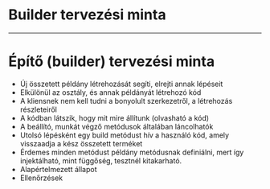 # Builder tervezési minta

---

# Építő (builder) tervezési minta

* Új összetett példány létrehozását segíti, elrejti annak lépéseit
* Elkülönül az osztály, és annak példányát létrehozó kód
* A kliensnek nem kell tudni a bonyolult szerkezetről, a létrehozás részleteiről
* A kódban látszik, hogy mit mire állítunk (olvasható a kód)
* A beállító, munkát végző metódusok általában láncolhatók
* Utolsó lépésként egy build metódust hív a használó kód, amely visszaadja a kész
összetett terméket
* Érdemes minden metódust példány metódusnak definiálni, mert így injektálható, mint
függőség, tesztnél kitakarható.
* Alapértelmezett állapot
* Ellenőrzések
